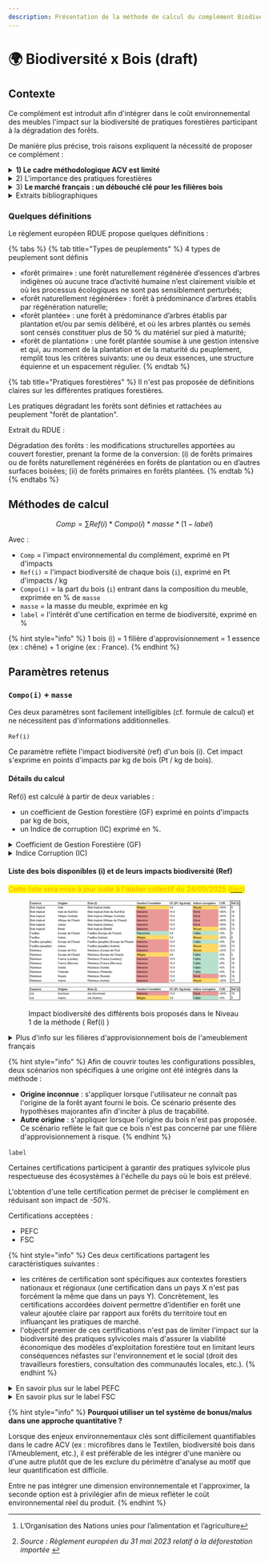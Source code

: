 ```yaml
---
description: Présentation de la méthode de calcul du complément Biodiversité x Bois .
---
```


# 🌍 Biodiversité x Bois (draft)

##

## Contexte

Ce complément est introduit afin d'intégrer dans le coût environnemental des meubles l'impact sur la biodiversité de pratiques forestières participant à la dégradation des forêts.&#x20;

De manière plus précise, trois raisons expliquent la nécessité de proposer ce complément :&#x20;

<details>

<summary><strong>1)  Le cadre méthodologique ACV est limité</strong></summary>

Le cadre de l'analyse de cycle de vie (ACV) ne permet pas, à date, de différencier l'impact sur la biodiversité locale de différentes pratiques forestières. En effet les impacts sur la biodiversité sont quantifiés de manière incomplète avec les 16 indicateurs PEF existants. Ceux ci permettent principalement de couvrir les pressions globales pesant sur la biodiversité (ex: changement climatique, eutrophisation, artificalisation des terres...). Cependant les indicateurs actuels ne permettent pas de tenir compte de la composition des peuplements forestiers, de l'effet des coupes rases, du tassement du sol ou encore de la présence de bois mort dans les parcelles par exemple. Des travaux de recherche sont en cours afin d'améliorer les méthodes via l'intégration de nouveaux indicateurs (ex : EF4.0 et GLAM). En attendant la maturité scientifique et technique de ces outils, les compléments apportent une approche simple et pragmatique pour couvrir ces enjeux incontournables.&#x20;

</details>

<details>

<summary>2) L'importance des pratiques forestières </summary>

La dégradation et la déforestation des forêts progressent à une vitesse alarmante à travers le monde. La [FAO ](#user-content-fn-1)[^1]estime que 420 millions d’hectares de forêts (c. 10 % des forêts existantes = superficie plus vaste que l’Union européenne) ont disparu dans le monde entre 1990 et 2020.

La déforestation et la dégradation des forêts sont également des facteurs importants du réchauffement climatique et de la perte de biodiversité, les deux défis environnementaux les plus importants de notre époque.

Les pratiques de gestion forestière sont très différentes selon les exploitants et les zones géographiques. Certaines pratiques permettent de préserver la biodiversité, alors que d'autres sont néfastes. Il est nécessaire de pouvoir refléter cela dans le cout environnemental.&#x20;

_Source : Règlement européen du 31 mai 2023 relatif à la déforestation importée_&#x20;

</details>

<details>

<summary>3) <strong>Le marché français : un débouché clé pour les filières bois</strong> </summary>

Plusieurs secteurs d'activité français (ameublement, construction, jouets, etc.) constituent un débouché pour les filières bois. L'Ameublement est un contributeur significatif de la consommation française de bois. Tout bois utilisé sur ce secteur peut provenir de forêts participant à leur dégradation ("gestion intensive").&#x20;

Concernant la déforestation, quelques approvisionnements en bois d'ameublement peuvent être concernés. Cependant il est à noter que la principale cause de déforestation à l'échelle mondiale est l'expansion de l'agriculture à hauteur de 90% (source[^2]).&#x20;

{% hint style="info" %}
Le bois fait partie des quelques produits de base consommés au sein de l'UE et participant à la déforestation. Il se classe 3ème (9% de la déforestation dont l'UE est responsable provient du bois) après l'huile de plame (34%) et le soja (33%)

_Source : Règlement européen du 31 mai 2023 relatif à la déforestation importée_&#x20;
{% endhint %}

</details>



<details>

<summary>Extraits bibliographiques</summary>

:bulb: Suite au partage d'une première version de cette proposition méthodologique, des débats au sein de la filière bois sont apparus sur l'intérêt de ce complément. Afin d'enrichir les travaux, nous partageons ci-dessous quelques extraits bibliographiques motivant notre souhait d'intégrer dans le coût environnemental l'impact sur la biodiversité de certaines pratiques sylvicoles.



Extrait :1  Indice de Biodiversité Potentielle (IBP) développé par CNPF/INRAE \
&#xNAN;_"En particulier, les caractéristiques des coupes et le choix des essences influencent fortement les espèces présentes. Nos forêts ne sont donc pas à l’abri de problèmes d’érosion de la biodiversité. Des espèces sont ainsi devenues rares ou menacées."_&#x20;



_Extrait 2 :_ [_Règlement_ ](https://eur-lex.europa.eu/legal-content/FR/TXT/HTML/?uri=CELEX:32023R1115)_européen du 31 mai 2023 relatif à la déforestation importée_ \
_"_&#x4C;es forêts primaires et les forêts naturellement régénérées sont menacées, entre autres en raison de la gestion intensive, et leur biodiversité et leurs caractéristiques structurelles uniques en leur genre sont en péril. En outre, l’Agence européenne pour l’environnement a fait remarquer que, à l’heure actuelle, moins de 5 % des zones forestières européennes sont considérées comme non perturbées ou naturelles, tandis que 10 % des zones forestières européennes sont classées comme étant soumises à une gestion intensive. Les écosystèmes forestiers doivent faire face à de multiples pressions causées par le changement climatique, qui vont de régimes climatiques extrêmes aux organismes nuisibles, et à des activités humaines ayant une incidence négative sur les écosystèmes et les habitats. En particulier, la gestion intensive des forêts équiennes par la coupe à blanc et l’élimination du bois mort peut avoir de graves effets sur des habitats entiers."

</details>

### Quelques définitions

Le règlement européen RDUE propose quelques définitions :&#x20;

{% tabs %}
{% tab title="Types de peuplements" %}
4 types de peuplement sont définis &#x20;

* &#x20;«forêt primaire» : une forêt naturellement régénérée d’essences d’arbres indigènes où aucune trace d’activité humaine n’est clairement visible et où les processus écologiques ne sont pas sensiblement perturbés;
* «forêt naturellement régénérée» : forêt à prédominance d’arbres établis par régénération naturelle;
* «forêt plantée» : une forêt à prédominance d’arbres établis par plantation et/ou par semis délibéré, et où les arbres plantés ou semés sont censés constituer plus de 50 % du matériel sur pied à maturité;
* «forêt de plantation» : une forêt plantée soumise à une gestion intensive et qui, au moment de la plantation et de la maturité du peuplement, remplit tous les critères suivants: une ou deux essences, une structure équienne et un espacement régulier.
{% endtab %}

{% tab title="Pratiques forestières" %}
Il n'est pas proposée de définitions claires sur les différentes pratiques forestières.&#x20;

Les pratiques dégradant les forêts sont définies et rattachées au peuplement "forêt de plantation".&#x20;



Extrait du RDUE :&#x20;

Dégradation des forêts : les modifications structurelles apportées au couvert forestier, prenant la forme de la conversion: (i) de forêts primaires ou de forêts naturellement régénérées en forêts de plantation ou en d’autres surfaces boisées; (ii) de forêts primaires en forêts plantées.
{% endtab %}
{% endtabs %}



## Méthodes de calcul

$$
Comp =  \sum Ref(i) * Compo(i) * masse * (1-label)
$$

Avec :&#x20;

* `Comp` = l'impact environnemental du complément, exprimé en Pt d'impacts
* `Ref(i)` = l'impact biodiversité de chaque bois (`i`), exprimé en Pt d'impacts / kg&#x20;
* `Compo(i)` = la part du bois (`i`) entrant dans la composition du meuble, exprimée en % de `masse`
* `masse` = la masse du meuble, exprimée en kg&#x20;
* `label` =  l'intérêt d'une certification en terme de biodiversité, exprimé en %&#x20;

{% hint style="info" %}
1 bois (i) = 1 filière d'approvisionnement = 1 essence (ex : chêne) + 1 origine (ex : France). &#x20;
{% endhint %}

## Paramètres retenus

### &#x20;`Compo(i)` + `masse`

Ces deux paramètres sont facilement intelligibles (cf. formule de calcul) et ne nécessitent pas d'informations additionnelles.

`Ref(i)`&#x20;

Ce paramètre reflète l'impact biodiversité (ref) d'un bois (i). Cet impact s'exprime en points d'impacts par kg de bois (Pt / kg de bois).

#### Détails du calcul

Ref(i) est calculé à partir de deux variables :&#x20;

* un coefficient de Gestion forestière (GF) exprimé en points d'impacts par kg de bois,
* &#x20;un Indice de corruption (IC) exprimé en %.

<details>

<summary>Coefficient de Gestion Forestière (GF)</summary>

_Unité = Points d'impact / kg de bois_

Ce paramètre caractérise l'impact sur la biodiversité de différents modes de gestion forestière.&#x20;

3 catégories de gestion forestière sont proposés :&#x20;

* Intensive = 10 Pts d'impact / kg de bois
* Mitigée = 5 Pts d'impact / kg de bois
* Raisonnée = 0 Pts d'impact / kg de bois

{% hint style="info" %}
**En savoir plus**

Pour chaque filière d'approvisionnement (ex : Bois tropical \_ Asie du Sud-Est), un mode de gestion forestière par défaut est appliqué (ex : _Mitigée_ pour les résineux en provenance d'Europe de l'Ouest). Ces scénarios visent à différencier différentes filières d'approvisionnement selon leur niveau de risque d'un point de vue gestion forestière <⇒ biodiversité.&#x20;

Les valeurs par défaut se basent sur l'état de l'art compilé par Ecobalyse dans le cadre des travaux menés sur le premier semestre 2025. Concrètement, le mode de gestion forestière appliqué par défaut vise à distinguer les pratiques intensives (ex : forêts de plantation) de pratiques raisonnées (ex : futaire irrégulière). Effectivement, un lien direct existe entre le mode de gestion forestière et la biodiversité au sein de tous les compartiments de l'ecosystème. &#x20;

Les principales sources utilisées pour estimer ces paramètre par origine sont :&#x20;

* des outils d'imagerie satellitaire permettant d'identifier les régions sylvicoles proposant une exploitation intensive des forêts ([carte 1](https://gfw.global/4kZ6RaB) de gains et pertes de couvert forestier entre 2000 et 2020 / [carte 2](https://gfw.global/41N4ujO) présentant les forêts de plantation),
* des ressources bibliographiques permettant de mieux comprendre les régions sylvicoles à risque concernant leur gestion des forêts,
* des entretiens et ateliers avec les filières Ameublement et Bois/Forêt (ex : atelier Sylviculture du 30/01/2025; support accessible [ici](https://miro.com/app/board/uXjVLn9pEjg=/?share_link_id=467200481479)).
{% endhint %}

</details>

<details>

<summary>Indice Corruption (IC) </summary>

_Unité = % (majoration de GF de +x%)_&#x20;

Le niveau de corruption d'une zone géographique spécifique renforce le risque de pratiques forestières néfastes pour les écosystèmes.&#x20;

Pour approfondir ce constat voici deux sources d'intérêt (non exhaustif) :\
(i) _règlement UE 2023/1115 relatif aux produits "zéro déforestation",_ \
(ii) _WWF  Evaluation de la mise en oeuvre du RBUE  fiche d'évaluation pays : France_),\
(iii) une étude de l'Africa Center (organisme américain) sur le bassin du Congo (accessible [ici](https://africacenter.org/fr/spotlight/lexploitation-forestiere-illegale-en-afrique-et-ses-implications-en-matiere-de-securite/)).

Ce paramètre vise donc à refléter les risques accrus en terme de biodiversité associés à des bois issus de zones soumises à des niveaux importants de corruption.&#x20;

&#x20;Le niveau de corruption est estimé grâce au _Corruption Perception Index (score CPI)_ développé par Transparency International (cf. ci-dessous).

3 niveaux de corruption sont proposés :&#x20;

* Elevé (score CPI inférieur à 30)

- Moyen (score CPI entre 30 et 59)

* Faible (score CP au moins égal à 60)

Pour chaque niveau, un **coefficient de corruption (COR)** est appliqué; ce dernier vient préciser l'impact Biodiversité (BIO) du bois :&#x20;

| Elevé | Moyen | Faible |
| ----- | ----- | ------ |
| +50%  | +25%  | 0%     |

{% hint style="info" %}
**En savoir plus**&#x20;

Cet indice est basé sur le [Corruption Perceptions Index](https://www.transparency.org/en/cpi/2023) (CPI) de l'année 2023.&#x20;

Le CPI vise à mesurer les niveaux de corruption perçus dans le secteur public à travers le monde. Cet indice annuel est publié par Transparency International, une organisation non gouvernementale qui lutte contre la corruption.\
L'indice est basé sur des enquêtes et des évaluations d'experts qui portent sur divers aspects de la corruption, tels que l'abus de pouvoir public à des fins privées, les pots-de-vin, et la détournement de fonds publics.\
Les pays sont notés sur une échelle de 0 à 100, où 0 signifie un niveau de corruption perçu très élevé et 100 signifie un niveau très faible.
{% endhint %}

</details>

#### Liste des bois disponibles (i) et de leurs impacts biodiversité (Ref)&#x20;

<mark style="color:orange;">Cette liste sera mise à jour suite à l'atelier collectif du 24/09/2025 (</mark>[<mark style="color:orange;">lien</mark>](https://affichage-environnemental.ademe.fr/ameublement)<mark style="color:orange;">)</mark>

<figure><img src="../../.gitbook/assets/image (1) (1) (1) (1) (1) (1) (1) (1).png" alt=""><figcaption><p>Impact biodiversité des différents bois proposés dans le Niveau 1 de la méthode ( Ref(i) )</p></figcaption></figure>

<details>

<summary>Plus d'info sur les filières d'approvisionnement bois de l'ameublement français</summary>

La majorité du bois d'ameublement est importé (c. 67% du volume consommé en 2019).

Parmi ces importations :&#x20;

* près de la moitié concernent des achats directs de meubles,
* près d'un-tiers concernent des panneaux,
* le reste étant du bois d'oeuvre (majoritairement feuillus)

:bulb: Remonter à l'origine de la forêt pour les bois d'ameublement est difficile pour la majorité des metteurs sur le marché. Dès lors, proposer des scénarios par défaut permet d'intégrer dans le coût environnemental les enjeux biodiversité liés aux pratiques forestières les plus probables pour chaque bois. Pour un metteur de marché maîtrisant la traçabilité de son bois, le dispositif d'affichage environnemental est construit de telle sorte qu'il lui sera possible de préciser ces pratiques forestières, et donc l'impact du complément..&#x20;

![](<../../.gitbook/assets/Consommation de bois _ secteur Ameublement (2019) (4).png>)

Principales sources utilisées pour ces statistiques :&#x20;

* Etude Carbone 4 \_ [Scénario de convergence de filière](https://www.carbone4.com/article-scenario-carbone-foret-bois) (Décembre 2023)
* Données de la filère Bois-Ameublement

</details>

{% hint style="info" %}
Afin de couvrir toutes les configurations possibles, deux scénarios non spécifiques à une origine ont été intégrés dans la méthode :&#x20;

* **Origine inconnue** :  s'appliquer lorsque l'utilisateur ne connaît pas l'origine de la forêt ayant fourni le bois. Ce scénario présente des hypothèses majorantes afin d'inciter à plus de traçabilité.&#x20;
* **Autre origine** : s'appliquer lorsque l'origine du bois n'est pas proposée. Ce scénario reflète le fait que ce bois n'est pas concerné par une filière d'approvisionnement à risque.&#x20;
{% endhint %}

`label`&#x20;

Certaines certifications participent à garantir des pratiques sylvicole plus respectueuse des écosystèmes à l'échelle du pays où le bois est prélevé.&#x20;

L'obtention d'une telle certification permet de préciser le complément en réduisant son impact de _-50%_.

Certifications acceptées :&#x20;

* PEFC
* FSC

{% hint style="info" %}
Ces deux certifications partagent les caractéristiques suivantes :&#x20;

* les critères de certification sont spécifiques aux contextes forestiers nationaux et régionaux (une certification dans un pays X n'est pas forcément la même que dans un pays Y). Concrètement, les certifications accordées doivent permettre d’identifier en forêt une valeur ajoutée claire par rapport aux forêts du territoire tout en influançant les pratiques de marché.&#x20;
* l'objectif premier de ces certifications n'est pas de limiter l'impact sur la biodiversité des pratiques sylvicoles mais d'assurer la viabilité économique des modèles d'exploitation forestière tout en limitant leurs conséquences néfastes sur l'environnement et le social (droit des travailleurs forestiers, consultation des communautés locales, etc.).
{% endhint %}

<details>

<summary>En savoir plus sur le label PEFC</summary>

Créé en 1999 par des propriétaires forestiers européens, le label PEFC (Programme for the Endorsement of Forest Certification) rassemble aujourd’hui les acteurs de la filière bois de près de 50 pays désireux de s’engager en faveur d'une gestion raisonnée et durable de la forêt.

</details>

<details>

<summary>En savoir plus sur le label FSC</summary>

Forest Stewardship Council (FSC®) est une organisation non gouvernementale créée en 1993 par la volonté d’un groupe d’entreprises, d’associations environnementales et de représentants des droits sociaux.&#x20;

</details>

{% hint style="info" %}
**Pourquoi utiliser un tel système de bonus/malus dans une approche quantitative ?**

Lorsque des enjeux environnementaux clés sont difficilement quantifiables dans le cadre ACV (ex : microfibres dans le Textilen, biodiversité bois dans l'Ameublement, etc.), il est préférable de les intégrer d'une manière ou d'une autre plutôt que de les exclure du périmètre d'analyse au motif que leur quantification est difficile.&#x20;

Entre ne pas intégrer une dimension environnementale et l'approximer, la seconde option est à privilégier afin de mieux refléter le coût environnemental réel du produit.
{% endhint %}

[^1]: L’Organisation des Nations unies pour l’alimentation et l’agriculture

[^2]: _Source : Règlement européen du 31 mai 2023 relatif à la déforestation importée_&#x20;
